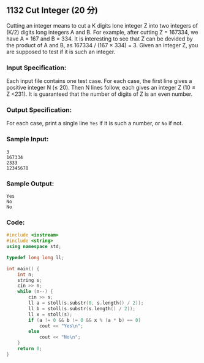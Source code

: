 ##  **1132 Cut Integer (20 分)** 

Cutting an integer means to cut a K digits lone integer Z into two integers of (K/2) digits long integers A and B. For example, after cutting Z = 167334, we have A = 167 and B = 334. It is interesting to see that Z can be devided by the product of A and B, as 167334 / (167 × 334) = 3. Given an integer Z, you are supposed to test if it is such an integer.

### Input Specification:

Each input file contains one test case. For each case, the first line gives a positive integer N (≤ 20). Then N lines follow, each gives an integer Z (10 ≤ Z <231). It is guaranteed that the number of digits of Z is an even number.

### Output Specification:

For each case, print a single line `Yes` if it is such a number, or `No` if not.

### Sample Input:

```in
3
167334
2333
12345678
```

### Sample Output:

```out
Yes
No
No
```

### Code:

```c++
#include <iostream>
#include <string>
using namespace std;

typedef long long ll;

int main() {
    int n;
    string s;
    cin >> n;
    while (n--) {
        cin >> s;
        ll a = stoll(s.substr(0, s.length() / 2));
        ll b = stoll(s.substr(s.length() / 2));
        ll x = stoll(s);
        if (a != 0 && b != 0 && x % (a * b) == 0)
            cout << "Yes\n";
        else
            cout << "No\n";
    }
    return 0;
}
```

